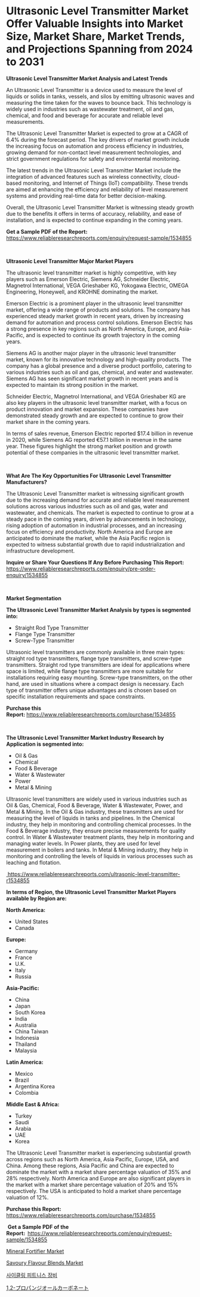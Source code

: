 <p><h1>Ultrasonic Level Transmitter Market Offer Valuable Insights into Market Size, Market Share, Market Trends, and Projections Spanning from 2024 to 2031</h1></p><p><strong>Ultrasonic Level Transmitter Market Analysis and Latest Trends</strong></p>
<p><p>An Ultrasonic Level Transmitter is a device used to measure the level of liquids or solids in tanks, vessels, and silos by emitting ultrasonic waves and measuring the time taken for the waves to bounce back. This technology is widely used in industries such as wastewater treatment, oil and gas, chemical, and food and beverage for accurate and reliable level measurements.</p><p>The Ultrasonic Level Transmitter Market is expected to grow at a CAGR of 6.4% during the forecast period. The key drivers of market growth include the increasing focus on automation and process efficiency in industries, growing demand for non-contact level measurement technologies, and strict government regulations for safety and environmental monitoring.</p><p>The latest trends in the Ultrasonic Level Transmitter Market include the integration of advanced features such as wireless connectivity, cloud-based monitoring, and Internet of Things (IoT) compatibility. These trends are aimed at enhancing the efficiency and reliability of level measurement systems and providing real-time data for better decision-making.</p><p>Overall, the Ultrasonic Level Transmitter Market is witnessing steady growth due to the benefits it offers in terms of accuracy, reliability, and ease of installation, and is expected to continue expanding in the coming years.</p></p>
<p><strong>Get a Sample PDF of the Report:&nbsp;</strong> <a href="https://www.reliableresearchreports.com/enquiry/request-sample/1534855">https://www.reliableresearchreports.com/enquiry/request-sample/1534855</a></p>
<p>&nbsp;</p>
<p><strong>Ultrasonic Level Transmitter Major Market Players</strong></p>
<p><p>The ultrasonic level transmitter market is highly competitive, with key players such as Emerson Electric, Siemens AG, Schneider Electric, Magnetrol International, VEGA Grieshaber KG, Yokogawa Electric, OMEGA Engineering, Honeywell, and KROHNE dominating the market.</p><p>Emerson Electric is a prominent player in the ultrasonic level transmitter market, offering a wide range of products and solutions. The company has experienced steady market growth in recent years, driven by increasing demand for automation and process control solutions. Emerson Electric has a strong presence in key regions such as North America, Europe, and Asia-Pacific, and is expected to continue its growth trajectory in the coming years.</p><p>Siemens AG is another major player in the ultrasonic level transmitter market, known for its innovative technology and high-quality products. The company has a global presence and a diverse product portfolio, catering to various industries such as oil and gas, chemical, and water and wastewater. Siemens AG has seen significant market growth in recent years and is expected to maintain its strong position in the market.</p><p>Schneider Electric, Magnetrol International, and VEGA Grieshaber KG are also key players in the ultrasonic level transmitter market, with a focus on product innovation and market expansion. These companies have demonstrated steady growth and are expected to continue to grow their market share in the coming years.</p><p>In terms of sales revenue, Emerson Electric reported $17.4 billion in revenue in 2020, while Siemens AG reported €57.1 billion in revenue in the same year. These figures highlight the strong market position and growth potential of these companies in the ultrasonic level transmitter market.</p></p>
<p>&nbsp;</p>
<p><strong>What Are The Key Opportunities For Ultrasonic Level Transmitter Manufacturers?</strong></p>
<p><p>The Ultrasonic Level Transmitter market is witnessing significant growth due to the increasing demand for accurate and reliable level measurement solutions across various industries such as oil and gas, water and wastewater, and chemicals. The market is expected to continue to grow at a steady pace in the coming years, driven by advancements in technology, rising adoption of automation in industrial processes, and an increasing focus on efficiency and productivity. North America and Europe are anticipated to dominate the market, while the Asia Pacific region is expected to witness substantial growth due to rapid industrialization and infrastructure development.</p></p>
<p><strong>Inquire or Share Your Questions If Any Before Purchasing This Report:</strong> <a href="https://www.reliableresearchreports.com/enquiry/pre-order-enquiry/1534855">https://www.reliableresearchreports.com/enquiry/pre-order-enquiry/1534855</a></p>
<p>&nbsp;</p>
<p><strong>Market Segmentation</strong></p>
<p><strong>The Ultrasonic Level Transmitter Market Analysis by types is segmented into:</strong></p>
<p><ul><li>Straight Rod Type Transmitter</li><li>Flange Type Transmitter</li><li>Screw-Type Transmitter</li></ul></p>
<p><p>Ultrasonic level transmitters are commonly available in three main types: straight rod type transmitters, flange type transmitters, and screw-type transmitters. Straight rod type transmitters are ideal for applications where space is limited, while flange type transmitters are more suitable for installations requiring easy mounting. Screw-type transmitters, on the other hand, are used in situations where a compact design is necessary. Each type of transmitter offers unique advantages and is chosen based on specific installation requirements and space constraints.</p></p>
<p><strong>Purchase this Report:&nbsp;</strong><a href="https://www.reliableresearchreports.com/purchase/1534855">https://www.reliableresearchreports.com/purchase/1534855</a></p>
<p>&nbsp;</p>
<p><strong>The Ultrasonic Level Transmitter Market Industry Research by Application is segmented into:</strong></p>
<p><ul><li>Oil & Gas</li><li>Chemical</li><li>Food & Beverage</li><li>Water & Wastewater</li><li>Power</li><li>Metal & Mining</li></ul></p>
<p><p>Ultrasonic level transmitters are widely used in various industries such as Oil & Gas, Chemical, Food & Beverage, Water & Wastewater, Power, and Metal & Mining. In the Oil & Gas industry, these transmitters are used for measuring the level of liquids in tanks and pipelines. In the Chemical industry, they help in monitoring and controlling chemical processes. In the Food & Beverage industry, they ensure precise measurements for quality control. In Water & Wastewater treatment plants, they help in monitoring and managing water levels. In Power plants, they are used for level measurement in boilers and tanks. In Metal & Mining industry, they help in monitoring and controlling the levels of liquids in various processes such as leaching and flotation.</p></p>
<p><a href="https://www.reliableresearchreports.com/ultrasonic-level-transmitter-r1534855">&nbsp;https://www.reliableresearchreports.com/ultrasonic-level-transmitter-r1534855</a></p>
<p><strong>In terms of Region, the Ultrasonic Level Transmitter Market Players available by Region are:</strong></p>
<p>
    <p> <strong> North America: </strong>
        <ul>
            <li>United States</li>
            <li>Canada</li>
        </ul>
        </p> 
    <p> <strong> Europe: </strong>
        <ul>
            <li>Germany</li>
            <li>France</li>
            <li>U.K.</li>
            <li>Italy</li>
            <li>Russia</li>
        </ul>
        </p> 
    <p> <strong> Asia-Pacific: </strong>
        <ul>
            <li>China</li>
            <li>Japan</li>
            <li>South Korea</li>
            <li>India</li>
            <li>Australia</li>
            <li>China Taiwan</li>
            <li>Indonesia</li>
            <li>Thailand</li>
            <li>Malaysia</li>
        </ul>
        </p> 
    <p> <strong> Latin America: </strong>
        <ul>
            <li>Mexico</li>
            <li>Brazil</li>
            <li>Argentina Korea</li>
            <li>Colombia</li>
        </ul>
        </p> 
    <p> <strong> Middle East & Africa: </strong>
        <ul>
            <li>Turkey</li>
            <li>Saudi</li>
            <li>Arabia</li>
            <li>UAE</li>
            <li>Korea</li>
        </ul>
    </p>
    </p>
<p><p>The Ultrasonic Level Transmitter market is experiencing substantial growth across regions such as North America, Asia Pacific, Europe, USA, and China. Among these regions, Asia Pacific and China are expected to dominate the market with a market share percentage valuation of 35% and 28% respectively. North America and Europe are also significant players in the market with a market share percentage valuation of 20% and 15% respectively. The USA is anticipated to hold a market share percentage valuation of 12%.</p></p>
<p><strong>Purchase this Report: </strong><a href="https://www.reliableresearchreports.com/purchase/1534855">https://www.reliableresearchreports.com/purchase/1534855</a></p>
<p>&nbsp;<strong>Get a Sample PDF of the Report:&nbsp;&nbsp;</strong><a href="https://www.reliableresearchreports.com/enquiry/request-sample/1534855">https://www.reliableresearchreports.com/enquiry/request-sample/1534855</a></p>
<p><strong></strong></p>
<p><p><a href="https://github.com/ctanaka235/Market-Research-Report-List-1/blob/main/mineral-fortifier-market.md">Mineral Fortifier Market</a></p><p><a href="https://github.com/fkhcgcyl33/Market-Research-Report-List-1/blob/main/savoury-flavour-blends-market.md">Savoury Flavour Blends Market</a></p><p><a href="https://github.com/bossladyaries0/Market-Research-Report-List-1/blob/main/6664908165119.md">사이클링 피트니스 장비</a></p><p><a href="https://github.com/NikitaBruen/Market-Research-Report-List-1/blob/main/3294585154489.md">1,2-プロパンジオールカーボネート</a></p></p>